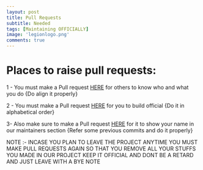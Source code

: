 ```yaml
---
layout: post
title: Pull Requests
subtitle: Needed
tags: [Maintaining OFFICIALLY]
image: 'legionlogo.png'
comments: true
---
```

# Places to raise pull requests:

1 - You must make  a Pull request [HERE](https://github.com/Project-LegionOS/Docs/blob/master/maintainers.md) for others to know who and what you do {Do align it properly}

2 - You must make a Pull request [HERE](https://github.com/Project-LegionOS/vendor_legion/blob/11/legion.devices) for you to build official {Do it in alphabetical order}

3- Also make sure to make a Pull request [HERE](https://github.com/Project-LegionOS/packages_apps_LegionSettings) for it to show your name in our maintainers section {Refer some previous commits and do it properly}


NOTE :- INCASE YOU PLAN TO LEAVE THE PROJECT ANYTIME YOU MUST MAKE PULL REQUESTS AGAIN SO THAT YOU REMOVE ALL YOUR STUFFS YOU MADE IN OUR PROJECT KEEP IT OFFICIAL AND DONT BE A RETARD AND JUST LEAVE WITH A BYE NOTE
